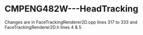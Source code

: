 # CMPENG482W---HeadTracking

Changes are in FaceTrackingRenderer2D.cpp lines 317 to 333 and FaceTrackingRenderer2D.h lines 4 & 5

